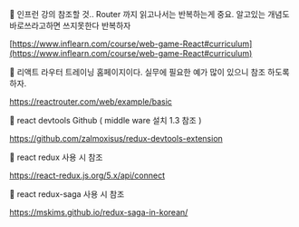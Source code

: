 🎈 인프런 강의 참조할 것.. Router 까지 읽고나서는 반복하는게 중요. 알고있는 개념도 바로쓰라고하면 쓰지못한다 반복하자  

[https://www.inflearn.com/course/web-game-React#curriculum](https://www.inflearn.com/course/web-game-React#curriculum)

🎈 리액트 라우터 트레이닝 홈페이지이다. 실무에 필요한 예가 많이 있으니 참조 하도록 하자.

https://reactrouter.com/web/example/basic

🎈 react devtools Github ( middle ware 설치 1.3 참조 )

https://github.com/zalmoxisus/redux-devtools-extension

🎈 react redux 사용 시 참조

https://react-redux.js.org/5.x/api/connect

🎈 react redux-saga 사용 시 참조

https://mskims.github.io/redux-saga-in-korean/
